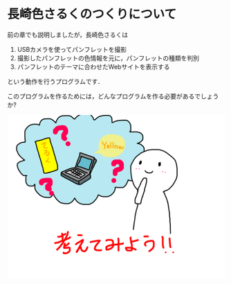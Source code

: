 # 長崎色さるくのつくりについて

前の章でも説明しましたが，長崎色さるくは

1. USBカメラを使ってパンフレットを撮影
2. 撮影したパンフレットの色情報を元に，パンフレットの種類を判別
3. パンフレットのテーマに合わせたWebサイトを表示する

という動作を行うプログラムです．

このプログラムを作るためには，どんなプログラムを作る必要があるでしょうか?

![](/img/20151022_135257000_iOS.png)